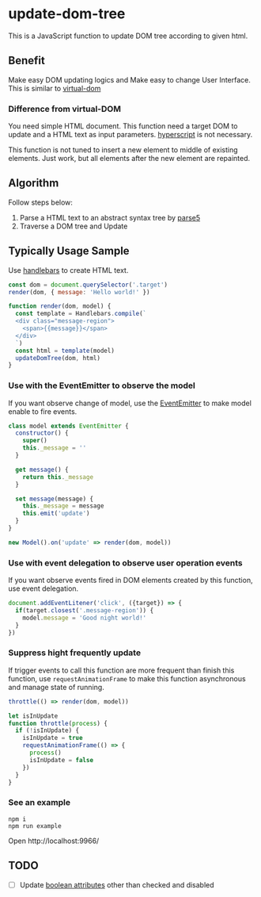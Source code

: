 # update-dom-tree

This is a JavaScript function to update DOM tree according to given html.

## Benefit

Make easy DOM updating logics and Make easy to change User Interface.
This is similar to [virtual-dom](https://github.com/Matt-Esch/virtual-dom)

### Difference from virtual-DOM

You need simple HTML document.
This function need a target DOM to update and a HTML text as input parameters.
[hyperscript](https://github.com/hyperhype/hyperscript) is not necessary.

This function is not tuned to insert a new element to middle of existing elements.
Just work, but all elements after the new element are repainted.

## Algorithm

Follow steps below:

1. Parse a HTML text to an abstract syntax tree by [parse5](https://github.com/inikulin/parse5)
2. Traverse a DOM tree and Update

## Typically Usage Sample

Use [handlebars](http://handlebarsjs.com/) to create HTML text.

```js
const dom = document.querySelector('.target')
render(dom, { message: 'Hello world!' })

function render(dom, model) {
  const template = Handlebars.compile(`
  <div class="message-region">
    <span>{{message}}</span>
  </div>
  `)
  const html = template(model)
  updateDomTree(dom, html)
}
```

### Use with the EventEmitter to observe the model

If you want observe change of model, use the [EventEmitter](https://nodejs.org/api/events.html) to make model enable to fire events.

```js
class model extends EventEmitter {
  constructor() {
    super()
    this._message = ''
  }

  get message() {
    return this._message
  }

  set message(message) {
    this._message = message
    this.emit('update')
  }
}

new Model().on('update' => render(dom, model))
```

### Use with event delegation to observe user operation events

If you want observe events fired in DOM elements created by this function, use event delegation.

```js
document.addEventLitener('click', ({target}) => {
  if(target.closest('.message-region')) {
    model.message = 'Good night world!'
  }
})

```

### Suppress hight frequently update

If trigger events to call this function are more frequent than finish this function, use `requestAnimationFrame` to make this function asynchronous and manage state of running.

```js
throttle(() => render(dom, model))

let isInUpdate
function throttle(process) {
  if (!isInUpdate) {
    isInUpdate = true
    requestAnimationFrame(() => {
      process()
      isInUpdate = false
    })
  }
}
```

### See an example

```
npm i
npm run example
```

Open http://localhost:9966/

## TODO

- [ ] Update [boolean attributes](https://www.w3.org/TR/html5/infrastructure.html#sec-boolean-attributes) other than checked and disabled
